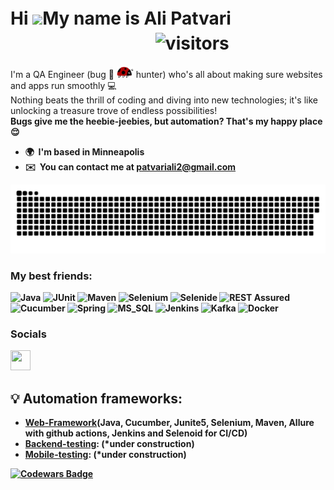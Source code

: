 Hi ![](https://user-images.githubusercontent.com/18350557/176309783-0785949b-9127-417c-8b55-ab5a4333674e.gif)My name is Ali Patvariㅤㅤㅤㅤㅤㅤㅤㅤㅤㅤㅤㅤㅤㅤ![visitors](https://visitor-badge.laobi.icu/badge?page_id=patvariali)
===================================================================================================================================

I'm a️ QA Engineer (bug 🔎 <img src="assets/buggif.gif" width="27" height="18"/> hunter) who's all about making sure websites and apps run smoothly 💻 
<br>Nothing beats the thrill of coding and diving into new technologies; it's like unlocking a treasure trove of endless possibilities! 
<br>
<b>Bugs give me the heebie-jeebies, but automation? That's my happy place😌<b>


* 🌍  I'm based in Minneapolis
* ✉️  You can contact me at [patvariali2@gmail.com](mailto:patvariali2@gmail.com)

<p align="center">
 <img width="800" src="assets/github-snake.svg" alt="snake"/>
</p>  

### My best friends:
![Java](https://img.shields.io/badge/Java-f7fafa?style=for-the-badge&logo=OpenJDK&logoColor=000000)
![JUnit](https://img.shields.io/badge/JUnit-f7fafa?style=for-the-badge&logo=junit5&logoColor=000000)
![Maven](https://img.shields.io/badge/Maven-f7fafa?style=for-the-badge&logo=apachemaven&logoColor=000000)
![Selenium](https://img.shields.io/badge/Selenium-f7fafa?style=for-the-badge&logo=selenium&logoColor=000000)
![Selenide](https://img.shields.io/badge/Selenide-f7fafa?style=for-the-badge&logoColor=000000)
![REST Assured](https://img.shields.io/badge/REST%20Assured-f7fafa?style=for-the-badge&logoColor=000000)
![Cucumber](https://img.shields.io/badge/Cucumber-f7fafa?style=for-the-badge&logo=cucumber&logoColor=000000)
![Spring](https://img.shields.io/badge/Spring-f7fafa?style=for-the-badge&logo=spring&logoColor=000000)
![MS_SQL](https://img.shields.io/badge/MS%20SQL-f7fafa?style=for-the-badge&logo=microsoftsqlserver&logoColor=000000)
![Jenkins](https://img.shields.io/badge/Jenkins-f7fafa?style=for-the-badge&logo=jenkins&logoColor=000000)
![Kafka](https://img.shields.io/badge/Kafka-f7fafa?style=for-the-badge&logo=apachekafka&logoColor=000000)
![Docker](https://img.shields.io/badge/Docker-f7fafa?style=for-the-badge&logo=docker&logoColor=000000)

### Socials

<p align="left"> <a href="https://www.linkedin.com/in/ali-patvari-3794b813a/" target="_blank" rel="noreferrer"> <picture> <source media="(prefers-color-scheme: dark)" srcset="https://raw.githubusercontent.com/danielcranney/readme-generator/main/public/icons/socials/linkedin-dark.svg" /> <source media="(prefers-color-scheme: light)" srcset="https://raw.githubusercontent.com/danielcranney/readme-generator/main/public/icons/socials/linkedin.svg" /> <img src="https://raw.githubusercontent.com/danielcranney/readme-generator/main/public/icons/socials/linkedin.svg" width="32" height="32" /> </picture> </a></p>

## 💡 Automation frameworks:

- [Web-Framework](https://github.com/patvariali/Selenium_Junit5_Cucumber_Example.git)(Java, Cucumber, Junite5, Selenium, Maven, Allure with github actions, Jenkins and Selenoid for CI/CD)
- [Backend-testing](): (*under construction)
- [Mobile-testing](): (*under construction)

[![Codewars Badge](https://www.codewars.com/users/patvariali/badges/large)](https://www.codewars.com/users/patvariali)
